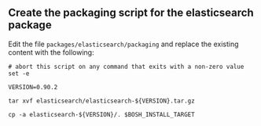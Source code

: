 ## Create the packaging script for the elasticsearch package


Edit the file `packages/elasticsearch/packaging` and replace the existing content with the following:

```
# abort this script on any command that exits with a non-zero value
set -e

VERSION=0.90.2

tar xvf elasticsearch/elasticsearch-${VERSION}.tar.gz

cp -a elasticsearch-${VERSION}/. $BOSH_INSTALL_TARGET
```
